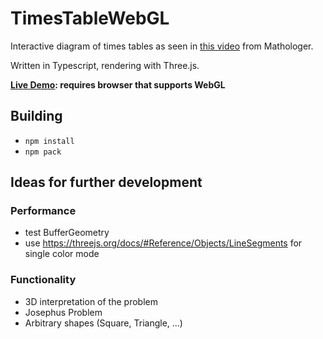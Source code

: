 # TimesTableWebGL
Interactive diagram of times tables as seen in [this video](https://www.youtube.com/watch?v=qhbuKbxJsk8) from Mathologer.

Written in Typescript, rendering with Three.js.

**[Live Demo](): requires browser that supports WebGL**

## Building
- `npm install`
- `npm pack`


## Ideas for further development

### Performance

- test BufferGeometry
- use https://threejs.org/docs/#Reference/Objects/LineSegments 
for single color mode

### Functionality

- 3D interpretation of the problem
- Josephus Problem
- Arbitrary shapes (Square, Triangle, ...)
